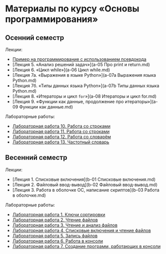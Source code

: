 # Материалы по курсу «Основы программирования»

## Осенний семестр

Лекции:

* [Пример на программирование с использованием псевдокода](pseudocode-pics/README.md)
* [Лекция 5. «Анализ решений задач»](a-05 Про print и return.md)
* [Лекция 6. «Цикл while»](a-06 Цикл while.md)
* [Лекция 7а. «Выражения в языке Python»](a-07a Выражения языка Python.md)
* [Лекция 7б. «Типы данных языка Python»](a-07b Типы данных языка Python.md)
* [Лекция 8. «Итераторы и цикл `for`»](a-08 Итераторы и цикл for.md)
* [Лекция 9. «Функции как данные, продолжение про итераторы»](a-09 Функции как данные.md)

Лабораторные работы:

* [Лабораторная работа 10. Работа со строками](a-lab10.md)
* [Лабораторная работа 11. Работа со строками](a-lab11.md)
* [Лабораторная работа 12. Работа со словарём](a-lab12.md)
* [Лабораторная работа 13. Частотный словарь](a-lab13.md)


## Весенний семестр

Лекции:

* [Лекция 1. Списковые включения](b-01 Списковые включения.md)
* [Лекция 2. Файловый ввод-вывод](b-02 Файловый ввод-вывод.md)
* [Лекция 3. Работа в оболочке ОС, написание скриптов](b-03 Работа в оболочке.md)

Лабораторные работы:

* [Лабораторная работа 1. Ключи сортировки](b-lab01.md)
* [Лабораторная работа 2. Чтение файлов](b-lab02.md)
* [Лабораторная работа 3. Чтение и анализ файлов](b-lab03.md)
* [Лабораторная работа 4. Списковые включения и чтение файлов](b-lab04.md)
* [Лабораторная работа 5. Запись файлов](b-lab05.md)
* [Лабораторная работа 6. Работа в консоли](b-lab06.md)
* [Лабораторная работа 7. Создание программ, работающих в консоли](b-lab07.md)
